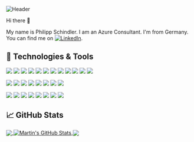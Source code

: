 ![Header](https://user-images.githubusercontent.com/96050818/158772270-46332386-a403-4984-8361-3478ca92caba.png "Header")






Hi there 👋

My name is Philipp Schindler. I am an Azure Consultant. I'm from Germany.
You can find me on [![LinkedIn][3.2]][3].






## 🔧 Technologies & Tools
![](https://img.shields.io/badge/Microsoft365-CloudServices-informational?style=flat)
![](https://img.shields.io/badge/Microsoft365-DataCompliance-informational?style=flat)
![](https://img.shields.io/badge/Microsoft365-DataProtection-informational?style=flat)
![](https://img.shields.io/badge/Microsoft365-DeviceManagement-informational?style=flat)
![](https://img.shields.io/badge/Microsoft365-HybridAndMigration-informational?style=flat)
![](https://img.shields.io/badge/Microsoft365-AccessAndAuthentication-informational?style=flat)
![](https://img.shields.io/badge/Microsoft365-IdentityAndRoles-informational?style=flat)
![](https://img.shields.io/badge/Microsoft365-Implementation-informational?style=flat)
![](https://img.shields.io/badge/Microsoft365-Windows-informational?style=flat)
![](https://img.shields.io/badge/Microsoft365-IdentityAndRoles-informational?style=flat)
![](https://img.shields.io/badge/Microsoft365-Office365-informational?style=flat)
![](https://img.shields.io/badge/Microsoft365-Windows10Deployment-informational?style=flat)

![](https://img.shields.io/badge/Azure-AzureActiveDirectory-informational?style=flat)
![](https://img.shields.io/badge/Azure-CloudSecurity-informational?style=flat)
![](https://img.shields.io/badge/Azure-Compliance-informational?style=flat)
![](https://img.shields.io/badge/Azure-ComplianceManagement-informational?style=flat)
![](https://img.shields.io/badge/Azure-IdentityAndAccessManagement-informational?style=flat)
![](https://img.shields.io/badge/Azure-InformationProtectionAndGovernance-informational?style=flat)
![](https://img.shields.io/badge/Azure-MicrosoftThreatProtection-informational?style=flat)
![](https://img.shields.io/badge/Azure-SecurityManagement-informational?style=flat)

![](https://img.shields.io/badge/PowerPlatform-Automation-informational?style=flat)
![](https://img.shields.io/badge/PowerPlatform-PowerApps-informational?style=flat)
![](https://img.shields.io/badge/PowerPlatform-PowerAutomate-informational?style=flat)
![](https://img.shields.io/badge/PowerPlatform-PowerBI-informational?style=flat)
![](https://img.shields.io/badge/PowerPlatform-PowerVirtualAgents-informational?style=flat)
![](https://img.shields.io/badge/PowerPlatform-InformationProtectionAndGovernance-informational?style=flat)
![](https://img.shields.io/badge/PowerPlatform-MicrosoftThreatProtection-informational?style=flat)
![](https://img.shields.io/badge/PowerPlatform-SecurityManagement-informational?style=flat)










## &#x1f4c8; GitHub Stats

<a href="https://github.com/Philinger1/Philinger1">
  <img align="center" src="https://github-readme-stats.vercel.app/api/top-langs/?username=Philinger1&hide=java,html,tex&title_color=ffffff&text_color=c9cacc&icon_color=2bbc8a&bg_color=1d1f21&langs_count=3" />
</a>
<a href="https://github.com/Philinger1/Philinger1">
  <img align="center" src="https://github-readme-stats.vercel.app/api?username=Philinger1&show_icons=true&line_height=27&count_private=true&title_color=ffffff&text_color=c9cacc&icon_color=2bbc8a&bg_color=1d1f21" alt="Martin's GitHub Stats" />
</a>

<a href="https://github.com/Philinger1/Powershell-public">
  <img align="center" src="https://github-readme-stats.vercel.app/api/pin/?username=Philinger1&repo=Powershell-public&title_color=ffffff&text_color=c9cacc&icon_color=2bbc8a&bg_color=1d1f21" />
</a>


  

<!-- links to social media icons -->

<!-- icons with padding -->



[2.1]: https://user-images.githubusercontent.com/96050818/158762746-8911da81-d63c-4be3-bdbb-1d9566d88a9a.png (github icon with padding)

<!-- icons without padding -->





[2.2]: https://user-images.githubusercontent.com/96050818/158762255-37b85768-d030-458b-8868-a56a835a3178.png (github icon without padding)
[3.2]: https://user-images.githubusercontent.com/96050818/158762315-e451b26a-adc5-4b2f-94e8-1ad3678433df.png (LinkedIn icon without padding)


<!-- links to your social media accounts -->


[2]: https://github.com/Philinger1
[3]: https://www.linkedin.com/in/philipp-schindler-7988801b8
